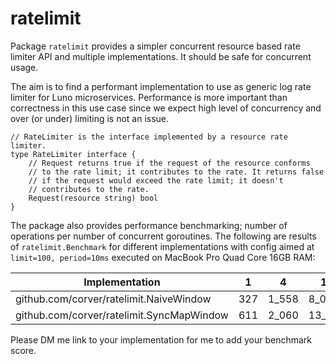 # ratelimit

Package `ratelimit` provides a simpler concurrent resource based rate limiter API and multiple implementations. It should be safe for concurrent usage. 

The aim is to find a performant implementation to use as generic log rate limiter for Luno microservices. Performance is more important than correctness in this use case since we expect high level of concurrency and over (or under) limiting is not an issue.

```
// RateLimiter is the interface implemented by a resource rate limiter.
type RateLimiter interface {
	// Request returns true if the request of the resource conforms
	// to the rate limit; it contributes to the rate. It returns false
	// if the request would exceed the rate limit; it doesn't
	// contributes to the rate.
	Request(resource string) bool
}
```

The package also provides performance benchmarking; number of operations per number of concurrent goroutines. The following are results of `ratelimit.Benchmark` for different implementations with config aimed at `limit=100, period=10ms` executed on MacBook Pro Quad Core 16GB RAM: 

|Implementation | 1 | 4 | 16 | 64 | 256 | 1024 | 4096 | 16384 |
|---|--|--|--|--|--|--|--|--|
|github.com/corver/ratelimit.NaiveWindow | 327 | 1_558 | 8_062 | 27_476 | 101_406 | 469_711 | 1_859_209 | 6_403_791 |
|github.com/corver/ratelimit.SyncMapWindow | 611 | 2_060 | 13_346 | 50_025 | 193_808 | 799_810 | 2_149_220 | 5_444_247 |

Please DM me link to your implementation for me to add your benchmark score.
